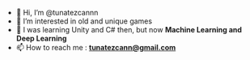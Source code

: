 - 👋 Hi, I’m @tunatezcannn
- 👀 I’m interested in old and unique games
- 🌱 I was learning Unity and C# then, but now **Machine Learning and Deep Learning**
- 📫 How to reach me : **tunatezcann@gmail.com**

<!---
tunatezcannn/tunatezcannn is a ✨ special ✨ repository because its `README.md` (this file) appears on your GitHub profile.
You can click the Preview link to take a look at your changes.
--->
